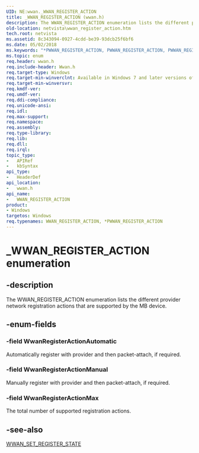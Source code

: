```yaml
---
UID: NE:wwan._WWAN_REGISTER_ACTION
title: _WWAN_REGISTER_ACTION (wwan.h)
description: The WWAN_REGISTER_ACTION enumeration lists the different provider network registration actions that are supported by the MB device.
old-location: netvista\wwan_register_action.htm
tech.root: netvista
ms.assetid: 8c343094-0927-4cdd-be39-93dcb25f6bf6
ms.date: 05/02/2018
ms.keywords: "*PWWAN_REGISTER_ACTION, PWWAN_REGISTER_ACTION, PWWAN_REGISTER_ACTION enumeration pointer [Network Drivers Starting with Windows Vista], WWAN_REGISTER_ACTION, WWAN_REGISTER_ACTION enumeration [Network Drivers Starting with Windows Vista], WwanRef_27e66042-089c-435b-b255-d01e1ddebb5f.xml, WwanRegisterActionAutomatic, WwanRegisterActionManual, WwanRegisterActionMax, _WWAN_REGISTER_ACTION, netvista.wwan_register_action, wwan/PWWAN_REGISTER_ACTION, wwan/WWAN_REGISTER_ACTION, wwan/WwanRegisterActionAutomatic, wwan/WwanRegisterActionManual, wwan/WwanRegisterActionMax"
ms.topic: enum
req.header: wwan.h
req.include-header: Wwan.h
req.target-type: Windows
req.target-min-winverclnt: Available in Windows 7 and later versions of Windows.
req.target-min-winversvr: 
req.kmdf-ver: 
req.umdf-ver: 
req.ddi-compliance: 
req.unicode-ansi: 
req.idl: 
req.max-support: 
req.namespace: 
req.assembly: 
req.type-library: 
req.lib: 
req.dll: 
req.irql: 
topic_type:
-	APIRef
-	kbSyntax
api_type:
-	HeaderDef
api_location:
-	wwan.h
api_name:
-	WWAN_REGISTER_ACTION
product:
- Windows
targetos: Windows
req.typenames: WWAN_REGISTER_ACTION, *PWWAN_REGISTER_ACTION
---
```


# _WWAN_REGISTER_ACTION enumeration


## -description


The WWAN_REGISTER_ACTION enumeration lists the different provider network registration actions that
  are supported by the MB device.


## -enum-fields




### -field WwanRegisterActionAutomatic

Automatically register with provider and then packet-attach, if required.


### -field WwanRegisterActionManual

Manually register with provider and then packet-attach, if required.


### -field WwanRegisterActionMax

The total number of supported registration actions.


## -see-also




<a href="https://msdn.microsoft.com/library/windows/hardware/ff571236">WWAN_SET_REGISTER_STATE</a>
 

 

